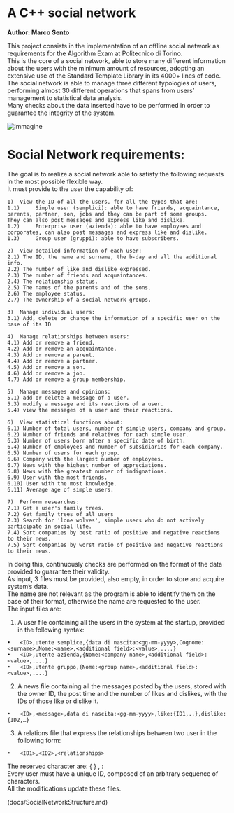 # A C++ social network
  
  
**Author: Marco Sento**
  
This project consists in the implementation of an offline social network as requirements for the Algorithm Exam at Politecnico di Torino.  
This is the core of a social network, able to store many different information about the users with the minimum amount of resources, adopting an extensive use of the Standard Template Library in its 4000+ lines of code.  
The social network is able to manage three different typologies of users, performing almost 30 different operations that spans from users’ management to statistical data analysis.  
Many checks about the data inserted have to be performed in order to guarantee the integrity of the system.  

![immagine](https://user-images.githubusercontent.com/70527145/175788529-07d78abc-e3ac-48e4-99de-e79a98344c1e.png)
  
  
<h1> Social Network requirements: </h1>  
  
The goal is to realize a social network able to satisfy the following requests in the most possible flexible way.  
It must provide to the user the capability of:  

```
1)	View the ID of all the users, for all the types that are:  
1.1)	 Simple user (semplici): able to have friends, acquaintance, parents, partner, son, jobs and they can be part of some groups.  
They can also post messages and express like and dislike.  
1.2)	 Enterprise user (azienda): able to have employees and corporates, can also post messages and express like and dislike.  
1.3)	 Group user (gruppi): able to have subscribers.  
  
2)	View detailed information of each user:    
2.1) The ID, the name and surname, the b-day and all the additional info.  
2.2) The number of like and dislike expressed.  
2.3) The number of friends and acquaintances.  
2.4) The relationship status.  
2.5) The names of the parents and of the sons.  
2.6) The employee status.  
2.7) The ownership of a social network groups.  
  
3)	Manage individual users:   
3.1) Add, delete or change the information of a specific user on the base of its ID  
  
4)	Manage relationships between users:   
4.1) Add or remove a friend.  
4.2) Add or remove an acquaintance.  
4.3) Add or remove a parent.  
4.4) Add or remove a partner.  
4.5) Add or remove a son.  
4.6) Add or remove a job.  
4.7) Add or remove a group membership.  
  
5)	Manage messages and opinions:  
5.1) add or delete a message of a user.  
5.3) modify a message and its reactions of a user.  
5.4) view the messages of a user and their reactions.  
  
6)	View statistical functions about:  
6.1) Number of total users, number of simple users, company and group.  
6.2) Number of friends and relatives for each simple user.  
6.3) Number of users born after a specific date of birth.  
6.4) Number of employees and number of subsidiaries for each company.  
6.5) Number of users for each group.  
6.6) Company with the largest number of employees.  
6.7) News with the highest number of appreciations.  
6.8) News with the greatest number of indignations.  
6.9) User with the most friends.  
6.10) User with the most knowledge.  
6.11) Average age of simple users.  
   
7)	Perform researches:  
7.1) Get a user's family trees.  
7.2) Get family trees of all users  
7.3) Search for 'lone wolves', simple users who do not actively participate in social life.  
7.4) Sort companies by best ratio of positive and negative reactions to their news.  
7.5) Sort companies by worst ratio of positive and negative reactions to their news. 
```  
  
In doing this, continuously checks are performed on the format of the data provided to guarantee their validity.  
As input, 3 files must be provided, also empty, in order to store and acquire system’s data.  
The name are not relevant as the program is able to identify them on the base of their format, otherwise the name are requested to the user.  
The input files are:  
1)	A user file containing all the users in the system at the startup, provided in the following syntax:  
   
   ```
•	<ID>,utente semplice,{data di nascita:<gg-mm-yyyy>,Cognome:<surname>,Nome:<name>,<additional field>:<value>,....}  
•	<ID>,utente azienda,{Nome:<company name>,<additional field>:<value>,....}  
•	<ID>,utente gruppo,{Nome:<group name>,<additional field>:<value>,....}  
  ```
  
2)	A news file containing all the messages posted by the users, stored with the owner ID, the post time and the number of likes and dislikes, with the IDs of those like or dislike it.  
    
  ```
•	<ID>,<message>,data di nascita:<gg-mm-yyyy>,like:{ID1,..},dislike:{ID2,…}    
  ```
  
3)	A relations file that express the relationships between two user in the following form:  
  
  ```
•	<ID1>,<ID2>,<relationships>   
  ```
  
The reserved character are: { } , :  
Every user must have a unique ID, composed of an arbitrary sequence of characters.  
All the modifications update these files. 
  
  
(docs/SocialNetworkStructure.md)
  
